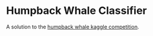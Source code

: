 # Humpback Whale Classifier
A solution to the [humpback whale kaggle competition](https://www.kaggle.com/lextoumbourou/humpback-whale-id-data-and-aug-exploration). 
